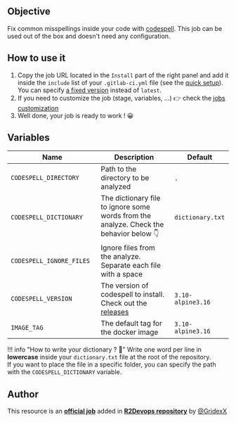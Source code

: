 ## Objective

Fix common misspellings inside your code with [codespell](https://github.com/codespell-project/codespell). This job can be used out of the box and doesn't need any configuration.

## How to use it

1. Copy the job URL located in the `Install` part of the right panel and add it inside the `include` list of your `.gitlab-ci.yml` file (see the [quick setup](/use-the-hub/#quick-setup)). You can specify [a fixed version](#changelog) instead of `latest`.
1. If you need to customize the job (stage, variables, ...) 👉 check the [jobs
   customization](/use-the-hub/#jobs-customization)
1. Well done, your job is ready to work ! 😀

## Variables

| Name | Description | Default |
| ---- | ----------- | ------- |
| `CODESPELL_DIRECTORY` <img width=100/> | Path to the directory to be analyzed <img width=175/> | `.` <img width=100/> |
| `CODESPELL_DICTIONARY` | The dictionary file to ignore some words from the analyze. Check the behavior below 👇 | `dictionary.txt` |
| `CODESPELL_IGNORE_FILES` | Ignore files from the analyze. Separate each file with a space | ` ` |
| `CODESPELL_VERSION` | The version of codespell to install. Check out the [releases](https://github.com/codespell-project/codespell/releases) | `3.10-alpine3.16` |
| `IMAGE_TAG` | The default tag for the docker image | `3.10-alpine3.16` |

   !!! info "How to write your dictionary ? 📗"
   Write one word per line in **lowercase** inside your `dictionary.txt` file at the root of the repository.  
   If you want to place the file in a specific folder, you can specify the path with the `CODESPELL_DICTIONARY` variable. 

## Author
This resource is an **[official job](https://docs.r2devops.io/faq-labels/)** added in [**R2Devops repository**](https://gitlab.com/r2devops/hub) by [@GridexX](https://gitlab.com/GridexX)
